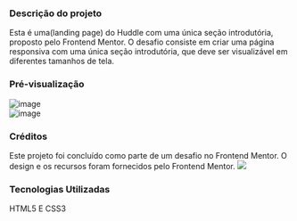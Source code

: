 <h3> Descrição do projeto </h3>
Esta é uma(landing page) do Huddle com uma única seção introdutória, proposto pelo Frontend Mentor.  O desafio consiste em criar uma página responsiva com uma única seção introdutória,
que deve ser visualizável em diferentes tamanhos de tela. 

<h3> Pré-visualização </h3>

![image](https://user-images.githubusercontent.com/77306310/177430254-47fe4e57-2744-4477-91b3-483ac7048f57.png)  
![image](https://user-images.githubusercontent.com/77306310/177430479-25bd30e5-753b-4185-bc31-9085059e831b.png)

<h3> Créditos </h3>
Este projeto foi concluído como parte de um desafio no Frontend Mentor. O design e os recursos foram fornecidos pelo Frontend Mentor.


<img src=”https://user-images.githubusercontent.com/77306310/177430254-47fe4e57-2744-4477-91b3-483ac7048f57.png”>

<h3> Tecnologias Utilizadas </h3>
<p> HTML5 E CSS3 </p>

